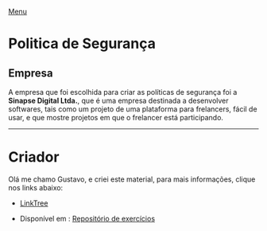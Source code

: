 [Menu](../README.md)



# Politica de Segurança

## Empresa

A empresa que foi escolhida para criar as políticas de segurança foi a **Sinapse Digital Ltda.**, que é uma empresa destinada a desenvolver softwares, tais como um projeto de uma plataforma para frelancers, fácil de usar, e que mostre projetos em que o frelancer está participando. 



***

# Criador
Olá me chamo Gustavo, e criei este material, para mais informações, clique nos links abaixo:

* [LinkTree](https://www.linktree.com.br/gusleaooliveira)


* Disponível em : [Repositório de exercícios](https://gusleaooliveira.github.io/posts/)
